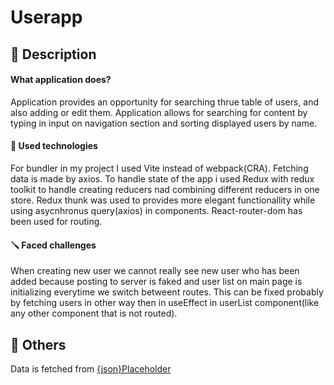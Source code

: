 # Userapp 

## 📜 Description
#### What application does? 
Application provides an opportunity for searching thrue table of users, and also adding or edit them. Application allows for searching for content by typing in input on navigation section and sorting displayed users by name. 

#### 🧩 Used technologies
For bundler in my project I used Vite instead of webpack(CRA). Fetching data is made by axios. To handle state of the app i used Redux with redux toolkit to handle creating reducers nad combining different reducers in one store. Redux thunk was used to provides more elegant functionallity while using asycnhronus query(axios) in components. React-router-dom has been used for routing. 

#### 🪛 Faced challenges
When creating new user we cannot really see new user who has been added because posting to server is faked and user list on main page is initializing everytime we switch betweent routes. This can be fixed probably by fetching users in other way then in useEffect in userList component(like any other component that is not routed). 

## 🎰 Others 
Data is fetched from [{json}Placeholder](https://jsonplaceholder.typicode.com/)
